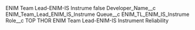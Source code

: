 <?xml version="1.0" encoding="UTF-8"?>
<CustomMetadata xmlns="http://soap.sforce.com/2006/04/metadata" xmlns:xsi="http://www.w3.org/2001/XMLSchema-instance" xmlns:xsd="http://www.w3.org/2001/XMLSchema">
    <label>ENIM Team Lead-ENIM-IS Instrume</label>
    <protected>false</protected>
    <values>
        <field>Developer_Name__c</field>
        <value xsi:type="xsd:string">ENIM_Team_Lead_ENIM_IS_Instrume</value>
    </values>
    <values>
        <field>Queue__c</field>
        <value xsi:type="xsd:string">ENIM_TL_ENIM_IS_Instrume</value>
    </values>
    <values>
        <field>Role__c</field>
        <value xsi:type="xsd:string">TOP THOR ENIM Team Lead-ENIM-IS Instrument Reliability</value>
    </values>
</CustomMetadata>
